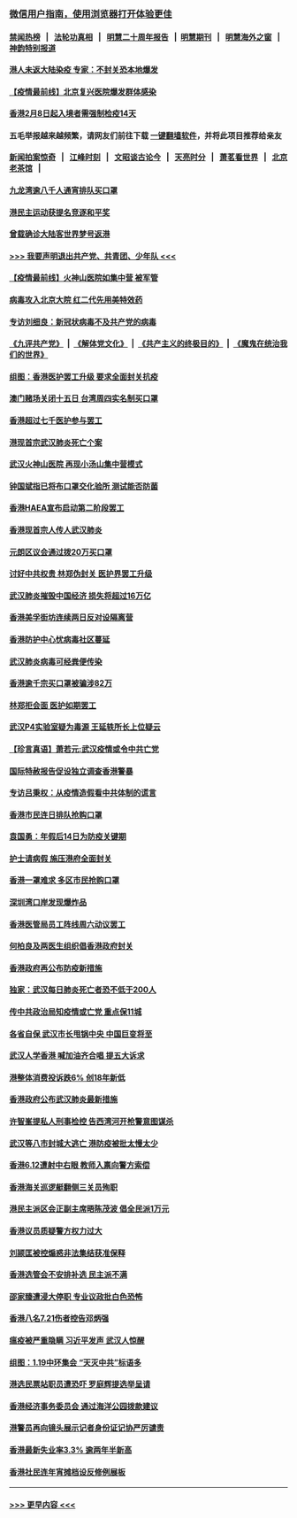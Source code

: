 ### [微信用户指南，使用浏览器打开体验更佳](https://github.com/gfw-breaker/banned-news1/blob/master/indexes/wechat-guide.md?t=0)
#### [禁闻热榜](热点新闻.md?t=0)  &nbsp;&nbsp;|&nbsp;&nbsp; [法轮功真相](https://github.com/gfw-breaker/truth/blob/master/README.md?t=0) &nbsp;&nbsp;|&nbsp;&nbsp; [明慧二十周年报告](https://github.com/gfw-breaker/mh-reports/blob/master/README.md?t=0) &nbsp;&nbsp;|&nbsp;&nbsp;[明慧期刊](https://github.com/gfw-breaker/mh-qikan) &nbsp;&nbsp;|&nbsp;&nbsp; [明慧海外之窗](https://github.com/gfw-breaker/mh-news/blob/master/README.md?t=0) &nbsp;&nbsp;|&nbsp;&nbsp; [神韵特别报道](https://github.com/gfw-breaker/mh-news/blob/master/shenyun.md?t=0)
#### [港人未返大陆染疫 专家：不封关恐本地爆发](../pages/nsc415/n11848021.md?t=02061544) 
#### [【疫情最前线】北京复兴医院爆发群体感染](../pages/nsc415/n11847626.md?t=02061544) 
#### [香港2月8日起入境者需强制检疫14天](../pages/nsc415/n11847658.md?t=02061544) 
#### 五毛举报越来越频繁，请网友们前往下载 [一键翻墙软件](https://github.com/gfw-breaker/ssr-accounts)，并将此项目推荐给亲友
#### [新闻拍案惊奇](https://github.com/gfw-breaker/banned-news1/blob/master/pages/link4.md) &nbsp;&nbsp;|&nbsp;&nbsp; [江峰时刻](https://github.com/gfw-breaker/banned-news1/blob/master/pages/link4.md) &nbsp;&nbsp;|&nbsp;&nbsp; [文昭谈古论今](https://github.com/gfw-breaker/banned-news1/blob/master/pages/link4.md) &nbsp;&nbsp;|&nbsp;&nbsp; [天亮时分](https://github.com/gfw-breaker/banned-news1/blob/master/pages/link4.md) &nbsp;&nbsp;|&nbsp;&nbsp; [萧茗看世界](https://github.com/gfw-breaker/banned-news1/blob/master/pages/link4.md) &nbsp;&nbsp;|&nbsp;&nbsp; [北京老茶馆](https://github.com/gfw-breaker/banned-news1/blob/master/pages/link4.md) &nbsp;&nbsp;|&nbsp;&nbsp; 
#### [九龙湾逾八千人通宵排队买口罩](../pages/nsc415/n11847647.md?t=02061544) 
#### [港民主运动获提名竞逐和平奖](../pages/nsc415/n11847633.md?t=02061544) 
#### [曾载确诊大陆客世界梦号返港](../pages/nsc415/n11847608.md?t=02061544) 
#### [>>> 我要声明退出共产党、共青团、少年队 <<<](https://github.com/begood0513/goodnews/blob/master/quit/letter.md) 
#### [【疫情最前线】火神山医院如集中营 被军管](../pages/nsc415/n11847524.md?t=02061544) 
#### [病毒攻入北京大院 红二代先用美特效药](../pages/nsc415/n11847427.md?t=02061544) 
#### [专访刘细良：新冠状病毒不及共产党的病毒](../pages/nsc415/n11847164.md?t=02061544) 
#### [《九评共产党》](https://github.com/begood0513/9ping.md/blob/master/README.md) &nbsp;|&nbsp; [《解体党文化》](../../../../jtdwh.md/blob/master/README.md)  &nbsp;|&nbsp; [《共产主义的终极目的》](../../../../gczydzjmd.md/blob/master/README.md) &nbsp;|&nbsp; [《魔鬼在统治我们的世界》](../../../../mgztzwmdsj.md/blob/master/README.md) 
#### [组图：香港医护罢工升级 要求全面封关抗疫](../pages/nsc415/n11844107.md?t=02061544) 
#### [澳门赌场关闭十五日 台湾周四实名制买口罩](../pages/nsc415/n11845083.md?t=02061544) 
#### [香港超过七千医护参与罢工](../pages/nsc415/n11845051.md?t=02061544) 
#### [港现首宗武汉肺炎死亡个案](../pages/nsc415/n11844998.md?t=02061544) 
#### [武汉火神山医院 再现小汤山集中营模式](../pages/nsc415/n11844763.md?t=02061544) 
#### [钟国斌指已将布口罩交化验所 测试能否防菌](../pages/nsc415/n11842783.md?t=02061544) 
#### [香港HAEA宣布启动第二阶段罢工](../pages/nsc415/n11842723.md?t=02061544) 
#### [香港现首宗人传人武汉肺炎](../pages/nsc415/n11842766.md?t=02061544) 
#### [元朗区议会通过拨20万买口罩](../pages/nsc415/n11842754.md?t=02061544) 
#### [讨好中共权贵 林郑伪封关 医护界罢工升级](../pages/nsc415/n11842359.md?t=02061544) 
#### [武汉肺炎摧毁中国经济 损失将超过16万亿](../pages/nsc415/n11839723.md?t=02061544) 
#### [香港美孚街坊连续两日反对设隔离营](../pages/nsc415/n11839962.md?t=02061544) 
#### [香港防护中心忧病毒社区蔓延](../pages/nsc415/n11839933.md?t=02061544) 
#### [武汉肺炎病毒可经粪便传染](../pages/nsc415/n11839939.md?t=02061544) 
#### [香港逾千宗买口罩被骗涉82万](../pages/nsc415/n11839914.md?t=02061544) 
#### [林郑拒会面 医护如期罢工](../pages/nsc415/n11839892.md?t=02061544) 
#### [武汉P4实验室疑为毒源 王延轶所长上位疑云](../pages/nsc415/n11835543.md?t=02061544) 
#### [【珍言真语】萧若元:武汉疫情或令中共亡党](../pages/nsc415/n11829394.md?t=02061544) 
#### [国际特赦报告促设独立调查香港警暴](../pages/nsc415/n11833845.md?t=02061544) 
#### [专访吕秉权：从疫情造假看中共体制的谎言](../pages/nsc415/n11833813.md?t=02061544) 
#### [香港市民连日排队抢购口罩](../pages/nsc415/n11833794.md?t=02061544) 
#### [袁国勇：年假后14日为防疫关键期](../pages/nsc415/n11831088.md?t=02061544) 
#### [护士请病假 施压港府全面封关](../pages/nsc415/n11831030.md?t=02061544) 
#### [香港一罩难求 多区市民抢购口罩](../pages/nsc415/n11831002.md?t=02061544) 
#### [深圳湾口岸发现爆炸品](../pages/nsc415/n11828802.md?t=02061544) 
#### [香港医管局员工阵线周六动议罢工](../pages/nsc415/n11828762.md?t=02061544) 
#### [何柏良及两医生组织倡香港政府封关](../pages/nsc415/n11828749.md?t=02061544) 
#### [香港政府再公布防疫新措施](../pages/nsc415/n11828716.md?t=02061544) 
#### [独家：武汉每日肺炎死亡者恐不低于200人](../pages/nsc415/n11828240.md?t=02061544) 
#### [传中共政治局知疫情或亡党 重点保11城](../pages/nsc415/n11828145.md?t=02061544) 
#### [各省自保 武汉市长甩锅中央 中国巨变将至](../pages/nsc415/n11828021.md?t=02061544) 
#### [武汉人学香港 喊加油齐合唱 提五大诉求](../pages/nsc415/n11827046.md?t=02061544) 
#### [港整体消费投诉跌6% 创18年新低](../pages/nsc415/n11817280.md?t=02061544) 
#### [香港政府公布武汉肺炎最新措施](../pages/nsc415/n11817152.md?t=02061544) 
#### [许智峯提私人刑事检控 告西湾河开枪警意图谋杀](../pages/nsc415/n11817132.md?t=02061544) 
#### [武汉等八市封城大逃亡 港防疫被批太慢太少](../pages/nsc415/n11817058.md?t=02061544) 
#### [香港6.12遭射中右眼 教师入禀向警方索偿](../pages/nsc415/n11814678.md?t=02061544) 
#### [香港海关巡逻艇翻侧三关员殉职](../pages/nsc415/n11814604.md?t=02061544) 
#### [港民主派区会正副主席晤陈茂波 倡全民派1万元](../pages/nsc415/n11814582.md?t=02061544) 
#### [香港议员质疑警方权力过大](../pages/nsc415/n11814560.md?t=02061544) 
#### [刘颕匡被控煽惑非法集结获准保释](../pages/nsc415/n11811727.md?t=02061544) 
#### [香港选管会不安排补选 民主派不满](../pages/nsc415/n11811691.md?t=02061544) 
#### [邵家臻遭浸大停职 专业议政批白色恐怖](../pages/nsc415/n11811670.md?t=02061544) 
#### [香港八名7.21伤者控告邓炳强](../pages/nsc415/n11811623.md?t=02061544) 
#### [瘟疫被严重隐瞒 习近平发声 武汉人惊醒](../pages/nsc415/n11811186.md?t=02061544) 
#### [组图：1.19中环集会 “天灭中共”标语多](../pages/nsc415/n11809514.md?t=02061544) 
#### [港选民票站职员遭恐吓 罗庭辉提选举呈请](../pages/nsc415/n11808914.md?t=02061544) 
#### [香港经济事务委员会 通过海洋公园拨款建议](../pages/nsc415/n11808906.md?t=02061544) 
#### [港警员再向镜头展示记者身份证记协严厉谴责](../pages/nsc415/n11808888.md?t=02061544) 
#### [香港最新失业率3.3% 逾两年半新高](../pages/nsc415/n11808887.md?t=02061544) 
#### [香港社民连年宵摊档设反修例展板](../pages/nsc415/n11808857.md?t=02061544) 

----
#### [ >>> 更早内容 <<< ](../indexes/nsc415-earlier.md)
